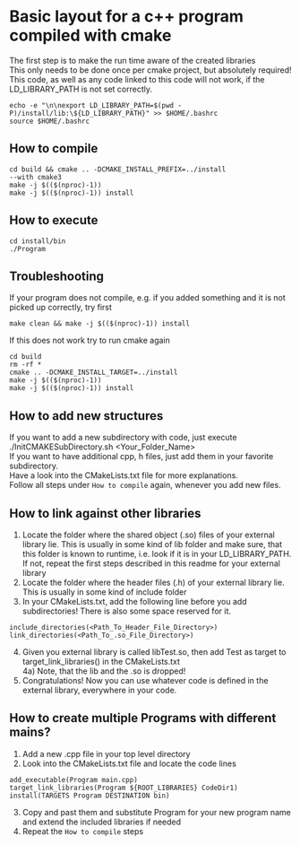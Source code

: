 # Basic layout for a c++ program compiled with cmake  
The first step is to make the run time aware of the created libraries  
This only needs to be done once per cmake project, but absolutely required! This code, as well as any code linked to this code will not work, if the LD_LIBRARY_PATH is not set correctly.  
```
echo -e "\n\nexport LD_LIBRARY_PATH=$(pwd -P)/install/lib:\${LD_LIBRARY_PATH}" >> $HOME/.bashrc
source $HOME/.bashrc
```

## How to compile  
```
cd build && cmake .. -DCMAKE_INSTALL_PREFIX=../install  
--with cmake3 
make -j $(($(nproc)-1))  
make -j $(($(nproc)-1)) install  
```

## How to execute  
```
cd install/bin  
./Program
```

## Troubleshooting  
If your program does not compile, e.g. if you added something and it is not picked up correctly, try first  
```
make clean && make -j $(($(nproc)-1)) install
```

If this does not work try to run cmake again  
```
cd build  
rm -rf *
cmake .. -DCMAKE_INSTALL_TARGET=../install 
make -j $(($(nproc)-1))  
make -j $(($(nproc)-1)) install  
```

## How to add new structures  
If you want to add a new subdirectory with code, just execute ./InitCMAKESubDirectory.sh <Your_Folder_Name>  
If you want to have additional cpp, h files, just add them in your favorite subdirectory.  
Have a look into the CMakeLists.txt file for more explanations.  
Follow all steps under `How to compile` again, whenever you add new files.  

## How to link against other libraries  
1) Locate the folder where the shared object (.so) files of your external library lie. This is usually in some kind of lib folder and make sure, that this folder is known to runtime, i.e. look if it is in your LD_LIBRARY_PATH. If not, repeat the first steps described in this readme for your external library  
2) Locate the folder where the header files (.h) of your external library lie. This is usually in some kind of include folder  
3) In your CMakeLists.txt, add the following line before you add subdirectories! There is also some space reserved for it.  
```
include_directories(<Path_To_Header_File_Directory>)
link_directories(<Path_To_.so_File_Directory>)
```
4) Given you external library is called libTest.so, then add Test as target to target_link_libraries() in the CMakeLists.txt  
4a) Note, that the lib and the .so is dropped!
5) Congratulations! Now you can use whatever code is defined in the external library, everywhere in your code.  

## How to create multiple Programs with different mains?  
1) Add a new .cpp file in your top level directory  
2) Look into the CMakeLists.txt file and locate the code lines  
```
add_executable(Program main.cpp)
target_link_libraries(Program ${ROOT_LIBRARIES} CodeDir1)
install(TARGETS Program DESTINATION bin)
```
3) Copy and past them and substitute Program for your new program name and extend the included libraries if needed  
4) Repeat the `How to compile` steps

